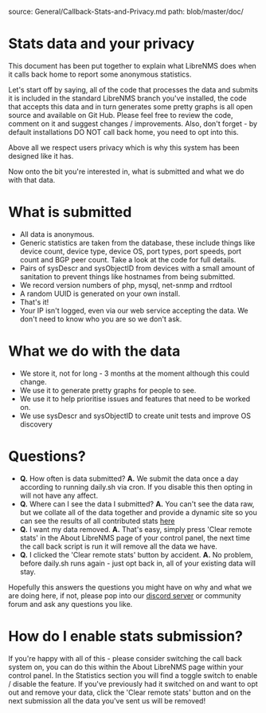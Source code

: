 source: General/Callback-Stats-and-Privacy.md
path: blob/master/doc/

# Stats data and your privacy

This document has been put together to explain what LibreNMS does when
it calls back home to report some anonymous statistics.

Let's start off by saying, all of the code that processes the data and
submits it is included in the standard LibreNMS branch you've
installed, the code that accepts this data and in turn generates some
pretty graphs is all open source and available on Git Hub. Please feel
free to review the code, comment on it and suggest changes /
improvements. Also, don't forget - by default installations DO NOT
call back home, you need to opt into this.

Above all we respect users privacy which is why this system has been
designed like it has.

Now onto the bit you're interested in, what is submitted and what we
do with that data.

# What is submitted

- All data is anonymous.
- Generic statistics are taken from the database, these include things
  like device count, device type, device OS, port types, port speeds,
  port count and BGP peer count. Take a look at the code for full
  details.
- Pairs of sysDescr and sysObjectID from devices with a small amount
  of sanitation to prevent things like hostnames from being submitted.
- We record version numbers of php, mysql, net-snmp and rrdtool
- A random UUID is generated on your own install.
- That's it!
- Your IP isn't logged, even via our web service accepting the
  data. We don't need to know who you are so we don't ask.

# What we do with the data

- We store it, not for long - 3 months at the moment although this could change.
- We use it to generate pretty graphs for people to see.
- We use it to help prioritise issues and features that need to be worked on.
- We use sysDescr and sysObjectID to create unit tests and improve OS discovery

# Questions?

- **Q.** How often is data submitted? **A.** We submit the data once a
  day according to running daily.sh via cron. If you disable this then
  opting in will not have any affect.
- **Q.** Where can I see the data I submitted? **A.** You can't see
  the data raw, but we collate all of the data together and provide a
  dynamic site so you can see the results of all contributed stats
  [here](https://stats.librenms.org)
- **Q.** I want my data removed. **A.** That's easy, simply press
  'Clear remote stats' in the About LibreNMS page of your control
  panel, the next time the call back script is run it will remove all
  the data we have.
- **Q.** I clicked the 'Clear remote stats' button by accident. **A.**
  No problem, before daily.sh runs again - just opt back in, all of
  your existing data will stay.

Hopefully this answers the questions you might have on why and what we
are doing here, if not, please pop into our [discord
server](https://t.libren.ms/discord) or community forum and ask any
questions you like.

# How do I enable stats submission?

If you're happy with all of this - please consider switching the call
back system on, you can do this within the About LibreNMS page within
your control panel. In the Statistics section you will find a toggle
switch to enable / disable the feature. If you've previously had it
switched on and want to opt out and remove your data, click the 'Clear
remote stats' button and on the next submission all the data you've
sent us will be removed!
